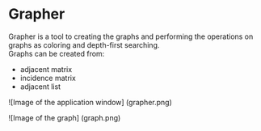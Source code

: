 # Grapher
Grapher is a tool to creating the graphs and performing the operations on graphs as coloring and depth-first searching.  
Graphs can be created from:

- adjacent matrix
- incidence matrix
- adjacent list

![Image of the application window] (grapher.png)

![Image of the graph] (graph.png)
